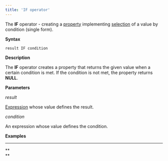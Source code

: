 ```yaml
---
title: 'IF operator'
---
```


The **IF** operator - creating a [property](Properties.md) implementing [selection](Selection_CASE_IF_MULTI_OVERRIDE_EXCLUSIVE_.md) of a value by condition (single form). 

**Syntax**

    result IF condition 

**Description**

The **IF** operator creates a property that returns the given value when a certain condition is met. If the condition is not met, the property returns **NULL**.

**Parameters**

*result*

[Expression](Expression.md) whose value defines the result.

*condition*

An expression whose value defines the condition.

**Examples**

****


**  
**
